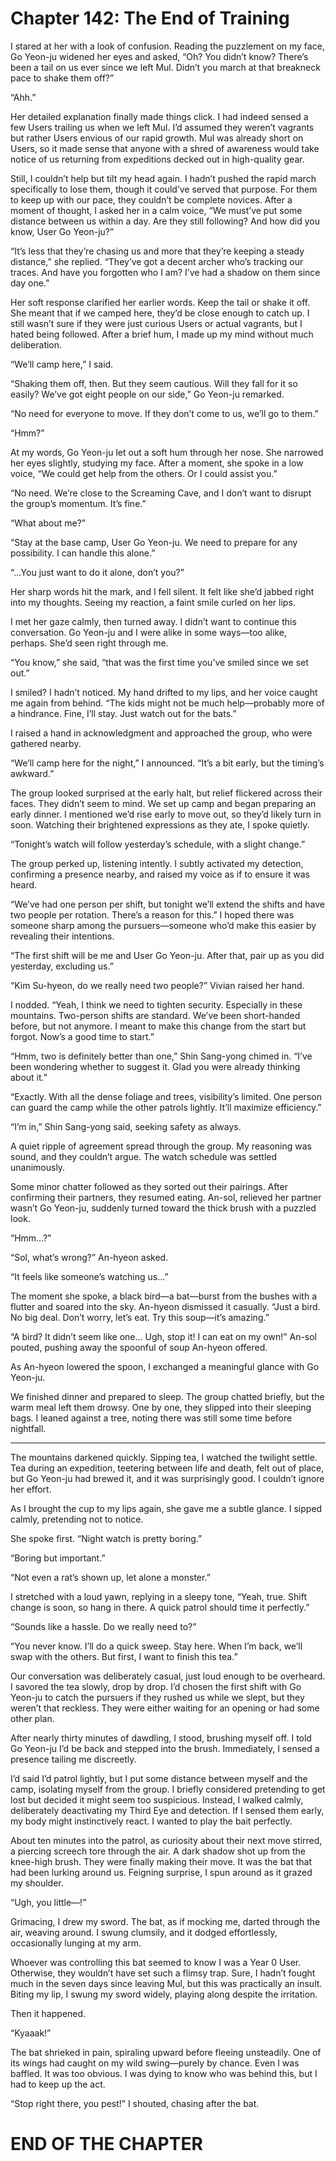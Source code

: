 # Chapter 142: The End of Training

I stared at her with a look of confusion. Reading the puzzlement on my face, Go Yeon-ju widened her eyes and asked, “Oh? You didn’t know? There’s been a tail on us ever since we left Mul. Didn’t you march at that breakneck pace to shake them off?”

“Ahh.”

Her detailed explanation finally made things click. I had indeed sensed a few Users trailing us when we left Mul. I’d assumed they weren’t vagrants but rather Users envious of our rapid growth. Mul was already short on Users, so it made sense that anyone with a shred of awareness would take notice of us returning from expeditions decked out in high-quality gear.

Still, I couldn’t help but tilt my head again. I hadn’t pushed the rapid march specifically to lose them, though it could’ve served that purpose. For them to keep up with our pace, they couldn’t be complete novices. After a moment of thought, I asked her in a calm voice, “We must’ve put some distance between us within a day. Are they still following? And how did you know, User Go Yeon-ju?”

“It’s less that they’re chasing us and more that they’re keeping a steady distance,” she replied. “They’ve got a decent archer who’s tracking our traces. And have you forgotten who I am? I’ve had a shadow on them since day one.”

Her soft response clarified her earlier words. Keep the tail or shake it off. She meant that if we camped here, they’d be close enough to catch up. I still wasn’t sure if they were just curious Users or actual vagrants, but I hated being followed. After a brief hum, I made up my mind without much deliberation.

“We’ll camp here,” I said.

“Shaking them off, then. But they seem cautious. Will they fall for it so easily? We’ve got eight people on our side,” Go Yeon-ju remarked.

“No need for everyone to move. If they don’t come to us, we’ll go to them.”

“Hmm?”

At my words, Go Yeon-ju let out a soft hum through her nose. She narrowed her eyes slightly, studying my face. After a moment, she spoke in a low voice, “We could get help from the others. Or I could assist you.”

“No need. We’re close to the Screaming Cave, and I don’t want to disrupt the group’s momentum. It’s fine.”

“What about me?”

“Stay at the base camp, User Go Yeon-ju. We need to prepare for any possibility. I can handle this alone.”

“…You just want to do it alone, don’t you?”

Her sharp words hit the mark, and I fell silent. It felt like she’d jabbed right into my thoughts. Seeing my reaction, a faint smile curled on her lips.

I met her gaze calmly, then turned away. I didn’t want to continue this conversation. Go Yeon-ju and I were alike in some ways—too alike, perhaps. She’d seen right through me.

“You know,” she said, “that was the first time you’ve smiled since we set out.”

I smiled? I hadn’t noticed. My hand drifted to my lips, and her voice caught me again from behind. “The kids might not be much help—probably more of a hindrance. Fine, I’ll stay. Just watch out for the bats.”

I raised a hand in acknowledgment and approached the group, who were gathered nearby.

“We’ll camp here for the night,” I announced. “It’s a bit early, but the timing’s awkward.”

The group looked surprised at the early halt, but relief flickered across their faces. They didn’t seem to mind. We set up camp and began preparing an early dinner. I mentioned we’d rise early to move out, so they’d likely turn in soon. Watching their brightened expressions as they ate, I spoke quietly.

“Tonight’s watch will follow yesterday’s schedule, with a slight change.”

The group perked up, listening intently. I subtly activated my detection, confirming a presence nearby, and raised my voice as if to ensure it was heard.

“We’ve had one person per shift, but tonight we’ll extend the shifts and have two people per rotation. There’s a reason for this.” I hoped there was someone sharp among the pursuers—someone who’d make this easier by revealing their intentions.

“The first shift will be me and User Go Yeon-ju. After that, pair up as you did yesterday, excluding us.”

“Kim Su-hyeon, do we really need two people?” Vivian raised her hand.

I nodded. “Yeah, I think we need to tighten security. Especially in these mountains. Two-person shifts are standard. We’ve been short-handed before, but not anymore. I meant to make this change from the start but forgot. Now’s a good time to start.”

“Hmm, two is definitely better than one,” Shin Sang-yong chimed in. “I’ve been wondering whether to suggest it. Glad you were already thinking about it.”

“Exactly. With all the dense foliage and trees, visibility’s limited. One person can guard the camp while the other patrols lightly. It’ll maximize efficiency.”

“I’m in,” Shin Sang-yong said, seeking safety as always.

A quiet ripple of agreement spread through the group. My reasoning was sound, and they couldn’t argue. The watch schedule was settled unanimously.

Some minor chatter followed as they sorted out their pairings. After confirming their partners, they resumed eating. An-sol, relieved her partner wasn’t Go Yeon-ju, suddenly turned toward the thick brush with a puzzled look.

“Hmm…?”

“Sol, what’s wrong?” An-hyeon asked.

“It feels like someone’s watching us…”

The moment she spoke, a black bird—a bat—burst from the bushes with a flutter and soared into the sky. An-hyeon dismissed it casually. “Just a bird. No big deal. Don’t worry, let’s eat. Try this soup—it’s amazing.”

“A bird? It didn’t seem like one… Ugh, stop it! I can eat on my own!” An-sol pouted, pushing away the spoonful of soup An-hyeon offered.

As An-hyeon lowered the spoon, I exchanged a meaningful glance with Go Yeon-ju.

We finished dinner and prepared to sleep. The group chatted briefly, but the warm meal left them drowsy. One by one, they slipped into their sleeping bags. I leaned against a tree, noting there was still some time before nightfall.

---

The mountains darkened quickly. Sipping tea, I watched the twilight settle. Tea during an expedition, teetering between life and death, felt out of place, but Go Yeon-ju had brewed it, and it was surprisingly good. I couldn’t ignore her effort.

As I brought the cup to my lips again, she gave me a subtle glance. I sipped calmly, pretending not to notice.

She spoke first. “Night watch is pretty boring.”

“Boring but important.”

“Not even a rat’s shown up, let alone a monster.”

I stretched with a loud yawn, replying in a sleepy tone, “Yeah, true. Shift change is soon, so hang in there. A quick patrol should time it perfectly.”

“Sounds like a hassle. Do we really need to?”

“You never know. I’ll do a quick sweep. Stay here. When I’m back, we’ll swap with the others. But first, I want to finish this tea.”

Our conversation was deliberately casual, just loud enough to be overheard. I savored the tea slowly, drop by drop. I’d chosen the first shift with Go Yeon-ju to catch the pursuers if they rushed us while we slept, but they weren’t that reckless. They were either waiting for an opening or had some other plan.

After nearly thirty minutes of dawdling, I stood, brushing myself off. I told Go Yeon-ju I’d be back and stepped into the brush. Immediately, I sensed a presence tailing me discreetly.

I’d said I’d patrol lightly, but I put some distance between myself and the camp, isolating myself from the group. I briefly considered pretending to get lost but decided it might seem too suspicious. Instead, I walked calmly, deliberately deactivating my Third Eye and detection. If I sensed them early, my body might instinctively react. I wanted to play the bait perfectly.

About ten minutes into the patrol, as curiosity about their next move stirred, a piercing screech tore through the air. A dark shadow shot up from the knee-high brush. They were finally making their move. It was the bat that had been lurking around us. Feigning surprise, I spun around as it grazed my shoulder.

“Ugh, you little—!”

Grimacing, I drew my sword. The bat, as if mocking me, darted through the air, weaving around. I swung clumsily, and it dodged effortlessly, occasionally lunging at my arm.

Whoever was controlling this bat seemed to know I was a Year 0 User. Otherwise, they wouldn’t have set such a flimsy trap. Sure, I hadn’t fought much in the seven days since leaving Mul, but this was practically an insult. Biting my lip, I swung my sword widely, playing along despite the irritation.

Then it happened.

“Kyaaak!”

The bat shrieked in pain, spiraling upward before fleeing unsteadily. One of its wings had caught on my wild swing—purely by chance. Even I was baffled. It was too obvious. I was dying to know who was behind this, but I had to keep up the act.

“Stop right there, you pest!” I shouted, chasing after the bat.

# END OF THE CHAPTER